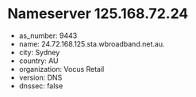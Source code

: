 # Nameserver 125.168.72.24

* as_number: 9443
* name: 24.72.168.125.sta.wbroadband.net.au.
* city: Sydney
* country: AU
* organization: Vocus Retail
* version: DNS
* dnssec: false
